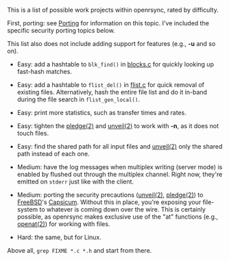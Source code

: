 This is a list of possible work projects within openrsync, rated by difficulty.

First, porting: see
[Porting](https://github.com/kristapsdz/openrsync/blob/master/README.md#Portability)
for information on this topic.
I've included the specific security porting topics below.

This list also does not include adding support for features (e.g., **-u** and
so on).

- Easy: add a hashtable to `blk_find()` in 
  [blocks.c](https://github.com/kristapsdz/openrsync/blob/master/blocks.c)
  for quickly looking up fast-hash matches.

- Easy: add a hashtable to `flist_del()` in 
  [flist.c](https://github.com/kristapsdz/openrsync/blob/master/flist.c)
  for quick removal of existing files.
  Alternatively, hash the entire file list and do it in-band during the
  file search in `flist_gen_local()`.

- Easy: print more statistics, such as transfer times and rates.

- Easy: tighten the [pledge(2)](https://man.openbsd.org/pledge.2) and 
  [unveil(2)](https://man.openbsd.org/unveil.2) to work with **-n**, as
  it does not touch files.

- Easy: find the shared path for all input files and
  [unveil(2)](https://man.openbsd.org/unveil.2) only the shared path
  instead of each one.

- Medium: have the log messages when multiplex writing (server mode) is
  enabled by flushed out through the multiplex channel.
  Right now, they're emitted on `stderr` just like with the client.

- Medium: porting the security precautions
  ([unveil(2)](https://man.openbsd.org/unveil.2),
  [pledge(2)](https://man.openbsd.org/pledge.2)) to
  [FreeBSD](https://www.freebsd.org)'s
  [Capsicum](https://wiki.freebsd.org/Capsicum).
  Without this in place, you're exposing your file-system to whatever is
  coming down over the wire.
  This is certainly possible, as openrsync makes exclusive use of the "at"
  functions (e.g., [openat(2)](https://man.openbsd.org/openat.2)) for working
  with files.

- Hard: the same, but for Linux.

Above all, `grep FIXME *.c *.h` and start from there.
